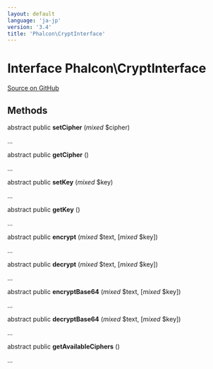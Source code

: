 ```yaml
---
layout: default
language: 'ja-jp'
version: '3.4'
title: 'Phalcon\CryptInterface'
---
```


# Interface **Phalcon\CryptInterface**

<a href="https://github.com/phalcon/cphalcon/tree/v3.4.0/phalcon/cryptinterface.zep" class="btn btn-default btn-sm">Source on GitHub</a>

## Methods

abstract public **setCipher** (*mixed* $cipher)

...

abstract public **getCipher** ()

...

abstract public **setKey** (*mixed* $key)

...

abstract public **getKey** ()

...

abstract public **encrypt** (*mixed* $text, [*mixed* $key])

...

abstract public **decrypt** (*mixed* $text, [*mixed* $key])

...

abstract public **encryptBase64** (*mixed* $text, [*mixed* $key])

...

abstract public **decryptBase64** (*mixed* $text, [*mixed* $key])

...

abstract public **getAvailableCiphers** ()

...